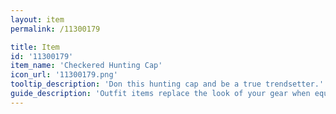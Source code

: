 ```yaml
---
layout: item
permalink: /11300179

title: Item
id: '11300179'
item_name: 'Checkered Hunting Cap'
icon_url: '11300179.png'
tooltip_description: 'Don this hunting cap and be a true trendsetter.'
guide_description: 'Outfit items replace the look of your gear when equipped.'
---
```

